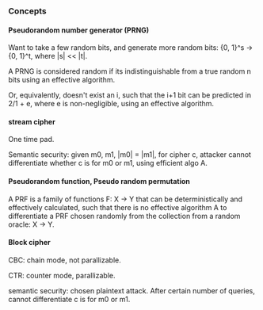 ### Concepts
#### Pseudorandom number generator (PRNG)
Want to take a few random bits, and generate more random bits: {0, 1}^s -> {0, 1}^t, where |s| << |t|.

A PRNG is considered random if its indistinguishable from a true random n bits using an effective algorithm.

Or, equivalently, doesn't exist an i, such that the i+1 bit can be predicted in 2/1 + e, where e is non-negligible, using an effective algorithm.

#### stream cipher
One time pad.

Semantic security: given m0, m1, |m0| = |m1|, for cipher c, attacker cannot differentiate whether c is for m0 or m1, using efficient algo A.

#### Pseudorandom function, Pseudo random permutation
A PRF is a family of functions F: X -> Y that can be deterministically and effectively calculated, such that there is no effective algorithm A to differentiate a PRF chosen randomly from the collection from a random oracle: X -> Y.

#### Block cipher
CBC: chain mode, not parallizable.

CTR: counter mode, parallizable.

semantic security: chosen plaintext attack. After certain number of queries, cannot differentiate c is for m0 or m1.
